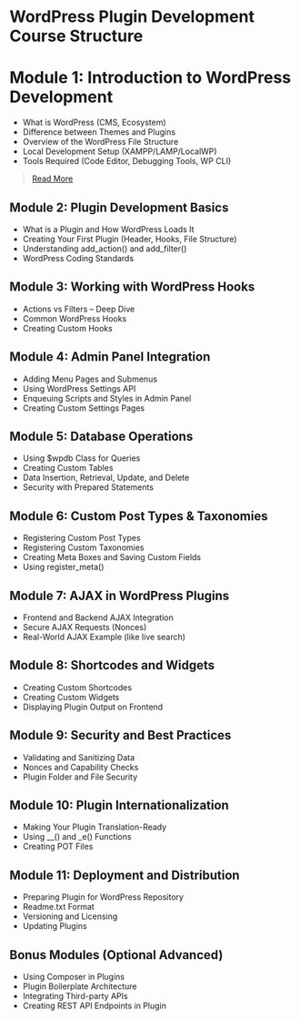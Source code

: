 # WordPress Plugin Development Course Structure

# Module 1: Introduction to WordPress Development

- What is WordPress (CMS, Ecosystem)
- Difference between Themes and Plugins
- Overview of the WordPress File Structure
- Local Development Setup (XAMPP/LAMP/LocalWP)
- Tools Required (Code Editor, Debugging Tools, WP CLI)

> [Read More](./01-introduction-to-wp-development.md)

## Module 2: Plugin Development Basics

- What is a Plugin and How WordPress Loads It
- Creating Your First Plugin (Header, Hooks, File Structure)
- Understanding add_action() and add_filter()
- WordPress Coding Standards

## Module 3: Working with WordPress Hooks

- Actions vs Filters – Deep Dive
- Common WordPress Hooks
- Creating Custom Hooks

## Module 4: Admin Panel Integration

- Adding Menu Pages and Submenus
- Using WordPress Settings API
- Enqueuing Scripts and Styles in Admin Panel
- Creating Custom Settings Pages

## Module 5: Database Operations

- Using $wpdb Class for Queries
- Creating Custom Tables
- Data Insertion, Retrieval, Update, and Delete
- Security with Prepared Statements

## Module 6: Custom Post Types & Taxonomies

- Registering Custom Post Types
- Registering Custom Taxonomies
- Creating Meta Boxes and Saving Custom Fields
- Using register_meta()

## Module 7: AJAX in WordPress Plugins

- Frontend and Backend AJAX Integration
- Secure AJAX Requests (Nonces)
- Real-World AJAX Example (like live search)

## Module 8: Shortcodes and Widgets

- Creating Custom Shortcodes
- Creating Custom Widgets
- Displaying Plugin Output on Frontend

## Module 9: Security and Best Practices

- Validating and Sanitizing Data
- Nonces and Capability Checks
- Plugin Folder and File Security

## Module 10: Plugin Internationalization

- Making Your Plugin Translation-Ready
- Using \_\_() and \_e() Functions
- Creating POT Files

## Module 11: Deployment and Distribution

- Preparing Plugin for WordPress Repository
- Readme.txt Format
- Versioning and Licensing
- Updating Plugins

## Bonus Modules (Optional Advanced)

- Using Composer in Plugins
- Plugin Boilerplate Architecture
- Integrating Third-party APIs
- Creating REST API Endpoints in Plugin
